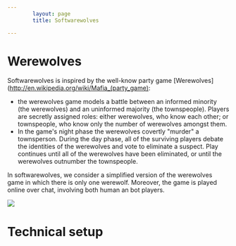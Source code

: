 ```yaml
---
        layout: page
        title: Softwarewolves

---
```


Werewolves
==========

Softwarewolves is inspired by the well-know party game [Werewolves](http://en.wikipedia.org/wiki/Mafia_(party_game): 
- the werewolves game models a battle between an informed minority (the werewolves) and an uninformed majority (the townspeople). Players are secretly assigned roles: either werewolves, who know each other; or townspeople, who know only the number of werewolves amongst them. 
- In the game's night phase the werewolves covertly "murder" a townsperson. During the day phase, all of the surviving players debate the identities of the werewolves and vote to eliminate a suspect. Play continues until all of the werewolves have been eliminated, or until the werewolves outnumber the townspeople. 

In softwarewolves, we consider a simplified version of the werewolves game in which there is only one werewolf. Moreover, the game is played online over chat, involving both human an bot players.

![](https://raw.github.com/softwarewolves/softwarewolves.github.io/master/images/screenshot.png)

Technical setup
==============


